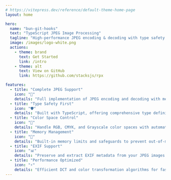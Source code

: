 ```yaml
---
# https://vitepress.dev/reference/default-theme-home-page
layout: home

hero:
  name: "bun-git-hooks"
  text: "TypeScript JPEG Image Processing"
  tagline: "High-performance JPEG encoding & decoding with type safety."
  image: /images/logo-white.png
  actions:
    - theme: brand
      text: Get Started
      link: /intro
    - theme: alt
      text: View on GitHub
      link: https://github.com/stacksjs/rpx

features:
  - title: "Complete JPEG Support"
    icon: "📸"
    details: "Full implementation of JPEG encoding and decoding with memory safety features."
  - title: "Type Safety First"
    icon: "🛡️"
    details: "Built with TypeScript, offering comprehensive type definitions and IDE support."
  - title: "Color Space Control"
    icon: "🎨"
    details: "Handle RGB, CMYK, and Grayscale color spaces with automatic conversion."
  - title: "Memory Management"
    icon: "💾"
    details: "Built-in memory limits and safeguards to prevent out-of-memory errors."
  - title: "EXIF Support"
    icon: "📊"
    details: "Preserve and extract EXIF metadata from your JPEG images."
  - title: "Performance Optimized"
    icon: "⚡"
    details: "Efficient DCT and color transformation algorithms for fast processing."
---
```


<Home />
